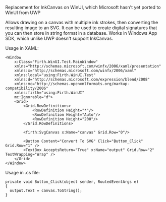Replacement for InkCanvas on WinUI, which Microsoft hasn't yet ported to WinUI from UWP

Allows drawing on a canvas with multiple ink strokes, then converting the resulting image to an SVG. It can be used to create digital signatures that you can then store in string format in a database. Works in Windows App SDK, which unlike UWP doesn't support InkCanvas.

Usage in XAML:
```
<Window
    x:Class="Firth.WinUI.Test.MainWindow"
    xmlns="http://schemas.microsoft.com/winfx/2006/xaml/presentation"
    xmlns:x="http://schemas.microsoft.com/winfx/2006/xaml"
    xmlns:local="using:Firth.WinUI.Test"
    xmlns:d="http://schemas.microsoft.com/expression/blend/2008"
    xmlns:mc="http://schemas.openxmlformats.org/markup-compatibility/2006"
    xmlns:firth="using:Firth.WinUI"
    mc:Ignorable="d">
    <Grid>
        <Grid.RowDefinitions>
            <RowDefinition Height="*"/>
            <RowDefinition Height="Auto"/>
            <RowDefinition Height="200"/>
        </Grid.RowDefinitions>
        
        <firth:SvgCanvas x:Name="canvas" Grid.Row="0"/>
        
        <Button Content="Convert To SVG" Click="Button_Click" Grid.Row="1" />
        <TextBox AcceptsReturn="True" x:Name="output" Grid.Row="2" TextWrapping="Wrap" />
    </Grid>
</Window>
```

Usage in .cs file:
```
private void Button_Click(object sender, RoutedEventArgs e)
{
  output.Text = canvas.ToString();
}
```
